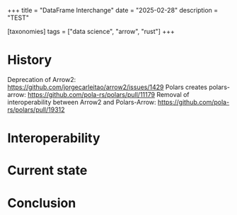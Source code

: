 +++
title = "DataFrame Interchange"
date = "2025-02-28"
description = "TEST"

[taxonomies]
tags = ["data science", "arrow", "rust"]
+++

# History


Deprecation of Arrow2: https://github.com/jorgecarleitao/arrow2/issues/1429
Polars creates polars-arrow: https://github.com/pola-rs/polars/pull/11179
Removal of interoperability between Arrow2 and Polars-Arrow: https://github.com/pola-rs/polars/pull/19312



# Interoperability




# Current state



# Conclusion